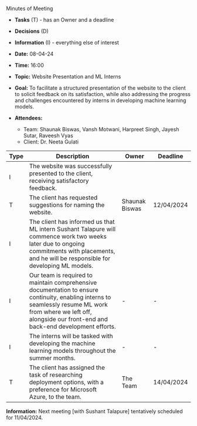 <span id="anchor"></span>Minutes of Meeting

- **Tasks** (T) - has an Owner and a deadline

- **Decisions** (D)

- **Information** (I) - everything else of interest

- **Date:** 08-04-24

- **Time:** 16:00

- **Topic:** Website Presentation and ML Interns

- **Goal:** To facilitate a structured presentation of the website to the client to solicit feedback on its satisfaction, while also addressing the progress and challenges encountered by interns in developing machine learning models. 

- **Attendees:**
  - Team: Shaunak Biswas, Vansh Motwani, Harpreet Singh, Jayesh Sutar,  Raveesh Vyas
  - Client: Dr. Neeta Gulati

| Type | Description | Owner | Deadline |
|------|-------------|-------|----------|
| I    | The website was successfully presented to the client, receiving satisfactory feedback.| |
| T    | The client has requested suggestions for naming the website. | Shaunak Biswas | 12/04/2024 |
| I    | The client has informed us that ML intern Sushant Talapure will commence work two weeks later due to ongoing commitments with placements, and he will be responsible for developing ML models.| | |
| I    | Our team is required to maintain comprehensive documentation to ensure continuity, enabling interns to seamlessly resume ML work from where we left off, alongside our front-end and back-end development efforts. | - | - |
| I    | The interns will be tasked with developing the machine learning models throughout the summer months. | - | - |
| T    | The client has assigned the task of researching deployment options, with a preference for Microsoft Azure, to the team. | The Team | 14/04/2024 |

**Information:** Next meeting [with Sushant Talapure] tentatively scheduled for 11/04/2024.